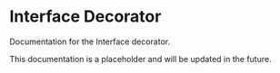 # Interface Decorator

Documentation for the Interface decorator.

This documentation is a placeholder and will be updated in the future.
